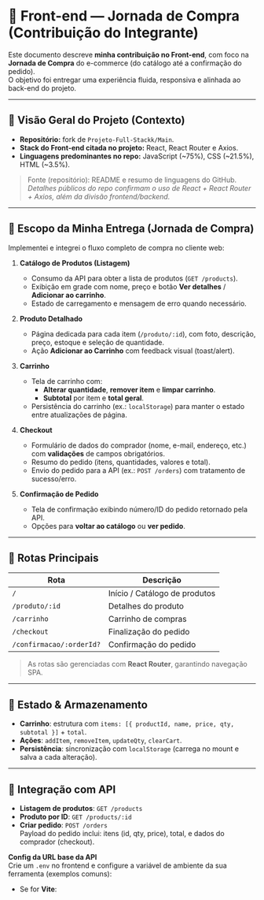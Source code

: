 # 🛒 Front-end — Jornada de Compra (Contribuição do Integrante)

Este documento descreve **minha contribuição no Front-end**, com foco na **Jornada de Compra** do e-commerce (do catálogo até a confirmação do pedido).  
O objetivo foi entregar uma experiência fluida, responsiva e alinhada ao back-end do projeto.

---

## 📌 Visão Geral do Projeto (Contexto)

- **Repositório:** fork de `Projeto-Full-Stackk/Main`.
- **Stack do Front-end citada no projeto:** React, React Router e Axios.
- **Linguagens predominantes no repo:** JavaScript (~75%), CSS (~21.5%), HTML (~3.5%).

> Fonte (repositório): README e resumo de linguagens do GitHub.  
> *Detalhes públicos do repo confirmam o uso de React + React Router + Axios, além da divisão frontend/backend.* 

---

## 🚀 Escopo da Minha Entrega (Jornada de Compra)

Implementei e integrei o fluxo completo de compra no cliente web:

1. **Catálogo de Produtos (Listagem)**
   - Consumo da API para obter a lista de produtos (`GET /products`).
   - Exibição em grade com nome, preço e botão **Ver detalhes** / **Adicionar ao carrinho**.
   - Estado de carregamento e mensagem de erro quando necessário.

2. **Produto Detalhado**
   - Página dedicada para cada item (`/produto/:id`), com foto, descrição, preço, estoque e seleção de quantidade.
   - Ação **Adicionar ao Carrinho** com feedback visual (toast/alert).

3. **Carrinho**
   - Tela de carrinho com:
     - **Alterar quantidade**, **remover item** e **limpar carrinho**.
     - **Subtotal** por item e **total geral**.
   - Persistência do carrinho (ex.: `localStorage`) para manter o estado entre atualizações de página.

4. **Checkout**
   - Formulário de dados do comprador (nome, e-mail, endereço, etc.) com **validações** de campos obrigatórios.
   - Resumo do pedido (itens, quantidades, valores e total).
   - Envio do pedido para a API (ex.: `POST /orders`) com tratamento de sucesso/erro.

5. **Confirmação de Pedido**
   - Tela de confirmação exibindo número/ID do pedido retornado pela API.
   - Opções para **voltar ao catálogo** ou **ver pedido**.

---

## 🧭 Rotas Principais

| Rota | Descrição |
|------|-----------|
| `/` | Início / Catálogo de produtos |
| `/produto/:id` | Detalhes do produto |
| `/carrinho` | Carrinho de compras |
| `/checkout` | Finalização do pedido |
| `/confirmacao/:orderId?` | Confirmação do pedido |

> As rotas são gerenciadas com **React Router**, garantindo navegação SPA.

---

## 🧠 Estado & Armazenamento

- **Carrinho**: estrutura com `items: [{ productId, name, price, qty, subtotal }]` + `total`.
- **Ações**: `addItem`, `removeItem`, `updateQty`, `clearCart`.
- **Persistência**: sincronização com `localStorage` (carrega no mount e salva a cada alteração).

---

## 🔌 Integração com API

- **Listagem de produtos**: `GET /products`
- **Produto por ID**: `GET /products/:id`
- **Criar pedido**: `POST /orders`  
  Payload do pedido inclui: itens (id, qty, price), total, e dados do comprador (checkout).

**Config da URL base da API**  
Crie um `.env` no frontend e configure a variável de ambiente da sua ferramenta (exemplos comuns):

- Se for **Vite**:

